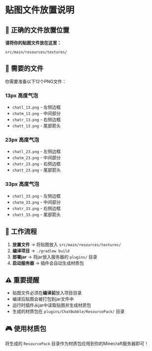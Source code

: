 # 贴图文件放置说明

## 🎯 正确的文件放置位置

**请将你的贴图文件放在这里：**
```
src/main/resources/textures/
```

## 📁 需要的文件

你需要准备以下12个PNG文件：

### 13px 高度气泡
- `chatl_13.png` - 左侧边框
- `chatm_13.png` - 中间部分  
- `chatr_13.png` - 右侧边框
- `chatt_13.png` - 尾部箭头

### 23px 高度气泡
- `chatl_23.png` - 左侧边框
- `chatm_23.png` - 中间部分
- `chatr_23.png` - 右侧边框
- `chatt_23.png` - 尾部箭头

### 33px 高度气泡
- `chatl_33.png` - 左侧边框
- `chatm_33.png` - 中间部分
- `chatr_33.png` - 右侧边框
- `chatt_33.png` - 尾部箭头

## 🔄 工作流程

1. **放置文件** → 将贴图放入 `src/main/resources/textures/`
2. **编译项目** → `./gradlew build`
3. **部署jar** → 将jar放入服务器的 `plugins/` 目录
4. **启动服务器** → 插件会自动生成材质包

## ⚠️ 重要提醒

- 贴图文件必须在**编译前**放入项目目录
- 编译后贴图会被打包到jar文件中
- 运行时插件从jar中读取贴图并生成材质包
- 生成的材质包在 `plugins/ChatBubble/ResourcePack/` 目录

## 🎮 使用材质包

将生成的 `ResourcePack` 目录作为材质包应用到你的Minecraft服务器即可！
